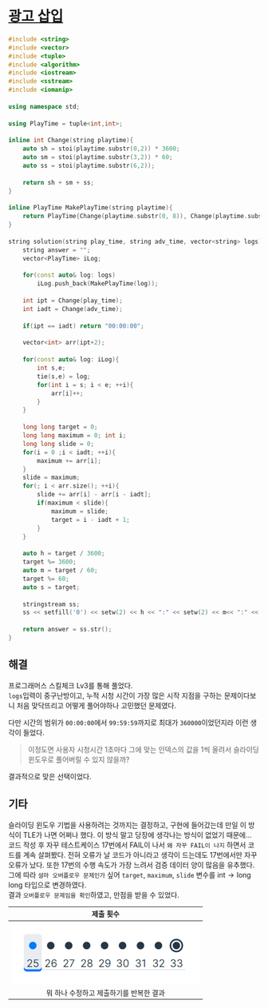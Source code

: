 # [광고 삽입](https://school.programmers.co.kr/learn/courses/30/lessons/72414)

```cpp
#include <string>
#include <vector>
#include <tuple>
#include <algorithm>
#include <iostream>
#include <sstream>
#include <iomanip>

using namespace std;

using PlayTime = tuple<int,int>;

inline int Change(string playtime){
    auto sh = stoi(playtime.substr(0,2)) * 3600;
    auto sm = stoi(playtime.substr(3,2)) * 60;
    auto ss = stoi(playtime.substr(6,2));

    return sh + sm + ss;
}

inline PlayTime MakePlayTime(string playtime){
    return PlayTime{Change(playtime.substr(0, 8)), Change(playtime.substr(9))};
}

string solution(string play_time, string adv_time, vector<string> logs) {
    string answer = "";
    vector<PlayTime> iLog;

    for(const auto& log: logs)
        iLog.push_back(MakePlayTime(log));

    int ipt = Change(play_time);
    int iadt = Change(adv_time);

    if(ipt == iadt) return "00:00:00";

    vector<int> arr(ipt+2);

    for(const auto& log: iLog){
        int s,e;
        tie(s,e) = log;
        for(int i = s; i < e; ++i){
            arr[i]++;
        }
    }

    long long target = 0;
    long long maximum = 0; int i;
    long long slide = 0;
    for(i = 0 ;i < iadt; ++i){
        maximum += arr[i];
    }
    slide = maximum;
    for(; i < arr.size(); ++i){
        slide += arr[i] - arr[i - iadt];
        if(maximum < slide){
            maximum = slide;
            target = i - iadt + 1;
        }
    }

    auto h = target / 3600;
    target %= 3600;
    auto m = target / 60;
    target %= 60;
    auto s = target;

    stringstream ss;
    ss << setfill('0') << setw(2) << h << ":" << setw(2) << m<< ":" << setw(2) << s;

    return answer = ss.str();
}
```

## 해결
프로그래머스 스킬체크 Lv3를 통해 풀었다.  
`logs`입력이 중구난방이고, 누적 시청 시간이 가장 많은 시작 지점을 구하는 문제이다보니 처음 맞닥뜨리고 어떻게 풀어야하나 고민했던 문제였다.

다만 시간의 범위가 `00:00:00`에서 `99:59:59`까지로 최대가 `360000`이었던지라 이런 생각이 들었다.
> 이정도면 사용자 시청시간 1초마다 그에 맞는 인덱스의 값을 1씩 올려서 슬라이딩 윈도우로 풀어버릴 수 있지 않을까?

결과적으로 맞은 선택이었다.

## 기타
슬라이딩 윈도우 기법을 사용하려는 것까지는 결정하고, 구현에 들어갔는데 만일 이 방식이 TLE가 나면 어쩌나 했다. 이 방식 말고 당장에 생각나는 방식이 없었기 때문에...  
코드 작성 후 자꾸 테스트케이스 17번에서 FAIL이 나서 `왜 자꾸 FAIL이 나지` 하면서 코드를 계속 살펴봤다. 전혀 오류가 날 코드가 아니라고 생각이 드는데도 17번에서만 자꾸 오류가 났다. 또한 17번의 수행 속도가 가장 느려서 검증 데이터 양이 많음을 유추했다. 그에 따라 `설마 오버플로우 문제인가` 싶어 `target`, `maximum`, `slide` 변수를 $\text{int} \rightarrow \text{long long}$ 타입으로 변경하였다.  
결과 `오버플로우 문제임을 확인`하였고, 만점을 받을 수 있었다.

|                제출 횟수                |
| :-------------------------------------: |
|  ![](./images/2024-09-01-05-02-17.png)  |
| 뭐 하나 수정하고 제출하기를 반복한 결과 |
